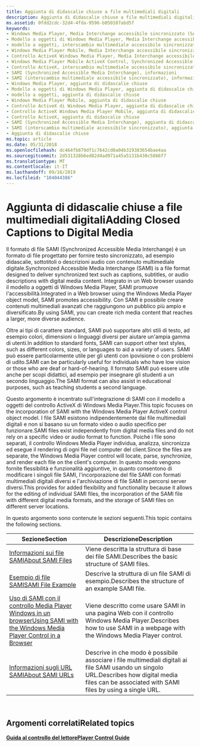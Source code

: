 ```yaml
---
title: Aggiunta di didascalie chiuse a file multimediali digitali
description: Aggiunta di didascalie chiuse a file multimediali digitali
ms.assetid: 0fdd2cdc-32d4-4fda-9596-b050107abd5f
keywords:
- Windows Media Player, Media Interchange accessibile sincronizzato (SAMI)
- Modello a oggetti di Windows Media Player, Media Interchange accessibile sincronizzato (SAMI)
- modello a oggetti, interscambio multimediale accessibile sincronizzato (SAMI)
- Windows Media Player Mobile, Media Interchange accessibile sincronizzato (SAMI)
- Controllo ActiveX Windows Media Player, Media Interchange accessibile sincronizzato (SAMI)
- Windows Media Player Mobile ActiveX Control, Synchronized Accessible Media Interchange (SAMI)
- Controllo ActiveX, interscambio multimediale accessibile sincronizzato (SAMI)
- SAMI (Synchronized Accessible Media Interchange), informazioni
- SAMI (interscambio multimediale accessibile sincronizzato), informazioni
- Windows Media Player, aggiunta di didascalie chiuse
- Modello a oggetti di Windows Media Player, aggiunta di didascalie chiuse
- modello a oggetti, aggiunta di didascalie chiuse
- Windows Media Player Mobile, aggiunta di didascalie chiuse
- Controllo ActiveX di Windows Media Player, aggiunta di didascalie chiuse
- Controllo ActiveX Windows Media Player Mobile, aggiunta di didascalie chiuse
- Controllo ActiveX, aggiunta di didascalie chiuse
- SAMI (Synchronized Accessible Media Interchange), aggiunta di didascalie chiuse
- SAMI (interscambio multimediale accessibile sincronizzato), aggiunta di didascalie chiuse
- Aggiunta di didascalie chiuse
ms.topic: article
ms.date: 05/31/2018
ms.openlocfilehash: dc464fb879df1c7642cd0a04b319383654bae4aa
ms.sourcegitcommit: 2d531328b6ed82d4ad971a45a5131b430c5866f7
ms.translationtype: MT
ms.contentlocale: it-IT
ms.lasthandoff: 09/16/2019
ms.locfileid: "104044386"
---
```

# <a name="adding-closed-captions-to-digital-media"></a><span data-ttu-id="4a9df-122">Aggiunta di didascalie chiuse a file multimediali digitali</span><span class="sxs-lookup"><span data-stu-id="4a9df-122">Adding Closed Captions to Digital Media</span></span>

<span data-ttu-id="4a9df-123">Il formato di file SAMI (Synchronized Accessible Media Interchange) è un formato di file progettato per fornire testo sincronizzato, ad esempio didascalie, sottotitoli o descrizioni audio con contenuto multimediale digitale.</span><span class="sxs-lookup"><span data-stu-id="4a9df-123">Synchronized Accessible Media Interchange (SAMI) is a file format designed to deliver synchronized text such as captions, subtitles, or audio descriptions with digital media content.</span></span> <span data-ttu-id="4a9df-124">Integrato in un Web browser usando il modello a oggetti di Windows Media Player, SAMI promuove l'accessibilità.</span><span class="sxs-lookup"><span data-stu-id="4a9df-124">Integrated in a Web browser using the Windows Media Player object model, SAMI promotes accessibility.</span></span> <span data-ttu-id="4a9df-125">Con SAMI è possibile creare contenuti multimediali avanzati che raggiungono un pubblico più ampio e diversificato.</span><span class="sxs-lookup"><span data-stu-id="4a9df-125">By using SAMI, you can create rich media content that reaches a larger, more diverse audience.</span></span>

<span data-ttu-id="4a9df-126">Oltre ai tipi di carattere standard, SAMI può supportare altri stili di testo, ad esempio colori, dimensioni o linguaggi diversi per aiutare un'ampia gamma di utenti.</span><span class="sxs-lookup"><span data-stu-id="4a9df-126">In addition to standard fonts, SAMI can support other text styles, such as different colors, sizes, or languages to aid a variety of users.</span></span> <span data-ttu-id="4a9df-127">SAMI può essere particolarmente utile per gli utenti con ipovisione o con problemi di udito.</span><span class="sxs-lookup"><span data-stu-id="4a9df-127">SAMI can be particularly useful for individuals who have low vision or those who are deaf or hard-of-hearing.</span></span> <span data-ttu-id="4a9df-128">Il formato SAMI può essere utile anche per scopi didattici, ad esempio per insegnare gli studenti a un secondo linguaggio.</span><span class="sxs-lookup"><span data-stu-id="4a9df-128">The SAMI format can also assist in educational purposes, such as teaching students a second language.</span></span>

<span data-ttu-id="4a9df-129">Questo argomento è incentrato sull'integrazione di SAMI con il modello a oggetti del controllo ActiveX di Windows Media Player.</span><span class="sxs-lookup"><span data-stu-id="4a9df-129">This topic focuses on the incorporation of SAMI with the Windows Media Player ActiveX control object model.</span></span> <span data-ttu-id="4a9df-130">I file SAMI esistono indipendentemente dai file multimediali digitali e non si basano su un formato video o audio specifico per funzionare.</span><span class="sxs-lookup"><span data-stu-id="4a9df-130">SAMI files exist independently from digital media files and do not rely on a specific video or audio format to function.</span></span> <span data-ttu-id="4a9df-131">Poiché i file sono separati, il controllo Windows Media Player individua, analizza, sincronizza ed esegue il rendering di ogni file nel computer del client.</span><span class="sxs-lookup"><span data-stu-id="4a9df-131">Since the files are separate, the Windows Media Player control will locate, parse, synchronize, and render each file on the client's computer.</span></span> <span data-ttu-id="4a9df-132">In questo modo vengono fornite flessibilità e funzionalità aggiuntive, in quanto consentono di modificare i singoli file SAMI, l'incorporazione del file SAMI con formati multimediali digitali diversi e l'archiviazione di file SAMI in percorsi server diversi.</span><span class="sxs-lookup"><span data-stu-id="4a9df-132">This provides for added flexibility and functionality because it allows for the editing of individual SAMI files, the incorporation of the SAMI file with different digital media formats, and the storage of SAMI files on different server locations.</span></span>

<span data-ttu-id="4a9df-133">In questo argomento sono contenute le sezioni seguenti.</span><span class="sxs-lookup"><span data-stu-id="4a9df-133">This topic contains the following sections.</span></span>



| <span data-ttu-id="4a9df-134">Sezione</span><span class="sxs-lookup"><span data-stu-id="4a9df-134">Section</span></span>                                                                                                                            | <span data-ttu-id="4a9df-135">Descrizione</span><span class="sxs-lookup"><span data-stu-id="4a9df-135">Description</span></span>                                                                                |
|------------------------------------------------------------------------------------------------------------------------------------|--------------------------------------------------------------------------------------------|
| [<span data-ttu-id="4a9df-136">Informazioni sui file SAMI</span><span class="sxs-lookup"><span data-stu-id="4a9df-136">About SAMI Files</span></span>](about-sami-files.md)                                                                                           | <span data-ttu-id="4a9df-137">Viene descritta la struttura di base dei file SAMI.</span><span class="sxs-lookup"><span data-stu-id="4a9df-137">Describes the basic structure of SAMI files.</span></span>                                               |
| [<span data-ttu-id="4a9df-138">Esempio di file SAMI</span><span class="sxs-lookup"><span data-stu-id="4a9df-138">SAMI File Example</span></span>](sami-file-example.md)                                                                                         | <span data-ttu-id="4a9df-139">Descrive la struttura di un file SAMI di esempio.</span><span class="sxs-lookup"><span data-stu-id="4a9df-139">Describes the structure of an example SAMI file.</span></span>                                           |
| [<span data-ttu-id="4a9df-140">Uso di SAMI con il controllo Media Player Windows in un browser</span><span class="sxs-lookup"><span data-stu-id="4a9df-140">Using SAMI with the Windows Media Player Control in a Browser</span></span>](using-sami-with-the-windows-media-player-control-in-a-browser.md) | <span data-ttu-id="4a9df-141">Viene descritto come usare SAMI in una pagina Web con il controllo Windows Media Player.</span><span class="sxs-lookup"><span data-stu-id="4a9df-141">Describes how to use SAMI in a webpage with the Windows Media Player control.</span></span>              |
| [<span data-ttu-id="4a9df-142">Informazioni sugli URL SAMI</span><span class="sxs-lookup"><span data-stu-id="4a9df-142">About SAMI URLs</span></span>](about-sami-urls.md)                                                                                             | <span data-ttu-id="4a9df-143">Descrive in che modo è possibile associare i file multimediali digitali ai file SAMI usando un singolo URL.</span><span class="sxs-lookup"><span data-stu-id="4a9df-143">Describes how digital media files can be associated with SAMI files by using a single URL.</span></span> |



 

## <a name="related-topics"></a><span data-ttu-id="4a9df-144">Argomenti correlati</span><span class="sxs-lookup"><span data-stu-id="4a9df-144">Related topics</span></span>

<dl> <dt>

[<span data-ttu-id="4a9df-145">**Guida al controllo del lettore**</span><span class="sxs-lookup"><span data-stu-id="4a9df-145">**Player Control Guide**</span></span>](player-control-guide.md)
</dt> </dl>

 

 




